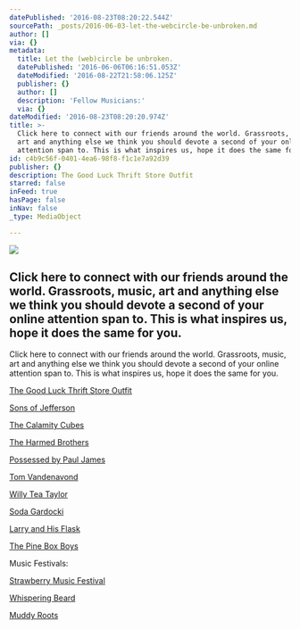 ```yaml
---
datePublished: '2016-08-23T08:20:22.544Z'
sourcePath: _posts/2016-06-03-let-the-webcircle-be-unbroken.md
author: []
via: {}
metadata:
  title: Let the (web)circle be unbroken.
  datePublished: '2016-06-06T06:16:51.053Z'
  dateModified: '2016-08-22T21:58:06.125Z'
  publisher: {}
  author: []
  description: 'Fellow Musicians:'
  via: {}
dateModified: '2016-08-23T08:20:20.974Z'
title: >-
  Click here to connect with our friends around the world. Grassroots, music,
  art and anything else we think you should devote a second of your online
  attention span to. This is what inspires us, hope it does the same for you.
id: c4b9c56f-0401-4ea6-98f8-f1c1e7a92d39
publisher: {}
description: The Good Luck Thrift Store Outfit
starred: false
inFeed: true
hasPage: false
inNav: false
_type: MediaObject

---
```

<article style=""><img src="https://the-grid-user-content.s3-us-west-2.amazonaws.com/ac11dba0-3911-48be-8604-b8045d1cda7d.jpg" /><h1>Click here to connect with our friends around the world. Grassroots, music, art and anything else we think you should devote a second of your online attention span to. This is what inspires us, hope it does the same for you.</h1><p>Click here to connect with our friends around the world. Grassroots, music, art and anything else we think you should devote a second of your online attention span to. This is what inspires us, hope it does the same for you.</p></article>

[The Good Luck Thrift Store Outfit][0]

[Sons of Jefferson][1]

[The Calamity Cubes][2]

[The Harmed Brothers][3]

[Possessed by Paul James][4]

[Tom Vandenavond][5]

[Willy Tea Taylor][6]

[Soda Gardocki][7]

[Larry and His Flask][8]

[The Pine Box Boys][9]

Music Festivals:

[Strawberry Music Festival][10]

[Whispering Beard][11]

[Muddy Roots][12]

[0]: www.thegoodluckthriftstoreoutfit.com
[1]: https://www.facebook.com/Sons-of-Jefferson-118029741560655/
[2]: https://www.reverbnation.com/thecalamitycubes
[3]: www.theharmedbrothers.com
[4]: www.ppjrecord.com
[5]: www.tomvandenavond.com
[6]: willyteataylor.com
[7]: https://www.reverbnation.com/sodagardocki
[8]: www.larryandhisflask.com
[9]: www.pineboxboys.com
[10]: strawberrymusic.com
[11]: www.whisperingbeard.com
[12]: muddyrootsrecords.com